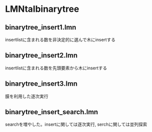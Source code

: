 # LMNtalbinarytree

## binarytree_insert1.lmn
insertlistに含まれる数を非決定的に選んで木にinsertする

## binarytree_insert2.lmn
insertlistに含まれる数を先頭要素から木にinsertする

## binarytree_insert3.lmn
膜を利用した逐次実行

## binarytree_insert_search.lmn
searchを増やした。insertに関しては逐次実行, serchに関しては並列探索
